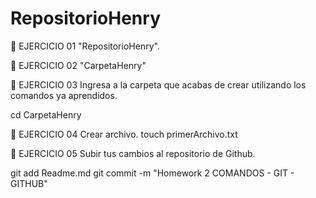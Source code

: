 # RepositorioHenry
📍 EJERCICIO 01 
"RepositorioHenry".

📍 EJERCICIO 02
"CarpetaHenry"

📍 EJERCICIO 03
Ingresa a la carpeta que acabas de crear utilizando los comandos ya aprendidos.

cd CarpetaHenry

📍 EJERCICIO 04
Crear archivo.
touch primerArchivo.txt

📍 EJERCICIO 05
Subir tus cambios al repositorio de Github.

git add Readme.md
git commit -m "Homework 2 COMANDOS - GIT - GITHUB"
